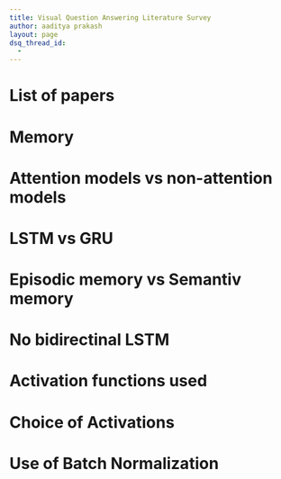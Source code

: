 ```yaml
---
title: Visual Question Answering Literature Survey
author: aaditya prakash
layout: page
dsq_thread_id:
  - 
---
```


# List of papers

# Memory

# Attention models vs non-attention models

# LSTM vs GRU

# Episodic memory vs Semantiv memory


# No bidirectinal LSTM


# Activation functions used


# Choice of Activations


# Use of Batch Normalization


